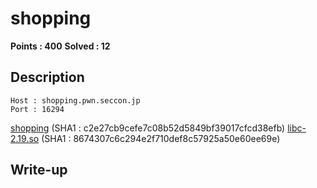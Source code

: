 # shopping

**Points : 400**
**Solved : 12**

## Description

	Host : shopping.pwn.seccon.jp
	Port : 16294

[shopping](shopping) (SHA1 : c2e27cb9cefe7c08b52d5849bf39017cfcd38efb)
[libc-2.19.so](libc-2.19.so-8674307c6c294e2f710def8c57925a50e60ee69e) (SHA1 : 8674307c6c294e2f710def8c57925a50e60ee69e)

## Write-up

